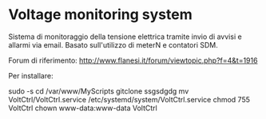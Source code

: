 # Voltage monitoring system

Sistema di monitoraggio della tensione elettrica tramite invio di avvisi e allarmi via email. Basato sull'utilizzo di meterN e contatori SDM.

Forum di riferimento: http://www.flanesi.it/forum/viewtopic.php?f=4&t=1916

Per installare:

sudo -s
cd /var/www/MyScripts
gitclone ssgsdgdg
mv VoltCtrl/VoltCtrl.service /etc/systemd/system/VoltCtrl.service
chmod 755 VoltCtrl
chown www-data:www-data VoltCtrl
